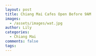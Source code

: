 ```yaml
---
layout: post
title: Chiang Mai Cafes Open Before 9AM
images:
  - /assets/images/wat.jpg
author: Lily
categories:
  - Chiang Mai
comments: false
tags:
---
```



